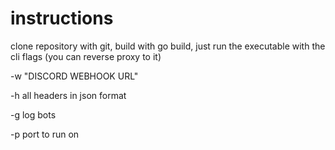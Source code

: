 # instructions

clone repository with git, build with go build, just run the executable with the cli flags (you can reverse proxy to it)

-w "DISCORD WEBHOOK URL"

-h all headers in json format

-g log bots

-p port to run on
